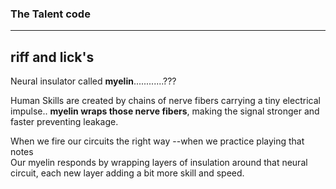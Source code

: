 ### The Talent code 

----------------------------------------------------
riff and lick's
----------------------------------------------------


Neural insulator called **myelin**............???


Human Skills are created by chains of nerve fibers carrying a tiny electrical impulse.. **myelin wraps those nerve fibers**, making the signal stronger and faster preventing leakage.


When we fire our circuits the right way --when we practice playing that notes<br>
Our myelin responds by wrapping layers of insulation around that neural circuit, each new layer adding a bit more skill and speed.



